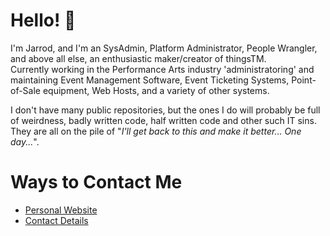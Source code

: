 # Hello! 👋  
I'm Jarrod, and I'm an SysAdmin, Platform Administrator, People Wrangler, and above all else, an enthusiastic maker/creator of thingsTM.  
Currently working in the Performance Arts industry 'administratoring' and maintaining Event Management Software, Event Ticketing Systems, Point-of-Sale equipment, Web Hosts, and a variety of other systems.

I don't have many public repositories, but the ones I do will probably be full of weirdness, badly written code, half written code and other such IT sins.  
They are all on the pile of "*I'll get back to this and make it better... One day...*".

# Ways to Contact Me
* [Personal Website][domain-home]
* [Contact Details][domain-contact]

<!--
**jarrodrose/jarrodrose** is a ✨ _special_ ✨ repository because its `README.md` (this file) appears on your GitHub profile.

Here are some ideas to get you started:

- 🔭 I’m currently working on ...
- 🌱 I’m currently learning ...
- 👯 I’m looking to collaborate on ...
- 🤔 I’m looking for help with ...
- 💬 Ask me about ...
- 📫 How to reach me: ...
- 😄 Pronouns: ...
- ⚡ Fun fact: ...
-->

[domain-home]: https://jarrodrose.com
[domain-contact]: https://jar.id.au
